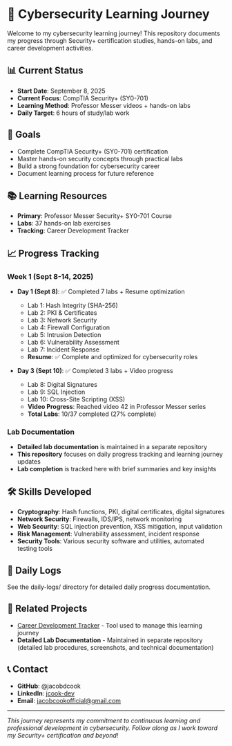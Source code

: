 # 🔐 Cybersecurity Learning Journey

Welcome to my cybersecurity learning journey! This repository documents my progress through Security+ certification studies, hands-on labs, and career development activities.

## 📊 Current Status

* **Start Date**: September 8, 2025
* **Current Focus**: CompTIA Security+ (SY0-701)
* **Learning Method**: Professor Messer videos + hands-on labs
* **Daily Target**: 6 hours of study/lab work

## 🎯 Goals

* Complete CompTIA Security+ (SY0-701) certification
* Master hands-on security concepts through practical labs
* Build a strong foundation for cybersecurity career
* Document learning process for future reference

## 📚 Learning Resources

* **Primary**: Professor Messer Security+ SY0-701 Course
* **Labs**: 37 hands-on lab exercises
* **Tracking**: Career Development Tracker

## 📈 Progress Tracking

### Week 1 (Sept 8-14, 2025)

* **Day 1 (Sept 8)**: ✅ Completed 7 labs + Resume optimization
  * Lab 1: Hash Integrity (SHA-256)
  * Lab 2: PKI & Certificates
  * Lab 3: Network Security
  * Lab 4: Firewall Configuration
  * Lab 5: Intrusion Detection
  * Lab 6: Vulnerability Assessment
  * Lab 7: Incident Response
  * **Resume**: ✅ Complete and optimized for cybersecurity roles

* **Day 3 (Sept 10)**: ✅ Completed 3 labs + Video progress
  * Lab 8: Digital Signatures
  * Lab 9: SQL Injection
  * Lab 10: Cross-Site Scripting (XSS)
  * **Video Progress**: Reached video 42 in Professor Messer series
  * **Total Labs**: 10/37 completed (27% complete)

### Lab Documentation

* **Detailed lab documentation** is maintained in a separate repository
* **This repository** focuses on daily progress tracking and learning journey updates
* **Lab completion** is tracked here with brief summaries and key insights

## 🛠️ Skills Developed

* **Cryptography**: Hash functions, PKI, digital certificates, digital signatures
* **Network Security**: Firewalls, IDS/IPS, network monitoring
* **Web Security**: SQL injection prevention, XSS mitigation, input validation
* **Risk Management**: Vulnerability assessment, incident response
* **Security Tools**: Various security software and utilities, automated testing tools

## 📝 Daily Logs

See the daily-logs/ directory for detailed daily progress documentation.

## 🔗 Related Projects

* [Career Development Tracker](https://github.com/jacobdcook/career-development-tracker) - Tool used to manage this learning journey
* **Detailed Lab Documentation** - Maintained in separate repository (detailed lab procedures, screenshots, and technical documentation)

## 📞 Contact

* **GitHub**: @jacobdcook
* **LinkedIn**: [jcook-dev](https://www.linkedin.com/in/jcook-dev/)
* **Email**: jacobcookofficial@gmail.com

---

_This journey represents my commitment to continuous learning and professional development in cybersecurity. Follow along as I work toward my Security+ certification and beyond!_